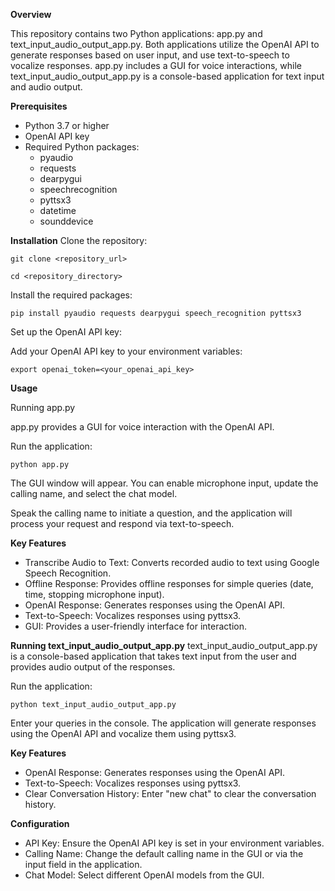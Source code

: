**Overview**

This repository contains two Python applications: app.py and text_input_audio_output_app.py. Both applications utilize the OpenAI API to generate responses based on user input, and use text-to-speech to vocalize responses. app.py includes a GUI for voice interactions, while text_input_audio_output_app.py is a console-based application for text input and audio output.

**Prerequisites**

- Python 3.7 or higher
- OpenAI API key
- Required Python packages: 
  - pyaudio
  - requests
  - dearpygui
  - speechrecognition
  - pyttsx3
  - datetime
  - sounddevice

**Installation**
Clone the repository:

`git clone <repository_url>`

`cd <repository_directory>`

Install the required packages:

`pip install pyaudio requests dearpygui speech_recognition pyttsx3`

Set up the OpenAI API key:

Add your OpenAI API key to your environment variables:

`export openai_token=<your_openai_api_key>`

**Usage**

Running app.py

app.py provides a GUI for voice interaction with the OpenAI API.

Run the application:

`python app.py`

The GUI window will appear. You can enable microphone input, update the calling name, and select the chat model.

Speak the calling name to initiate a question, and the application will process your request and respond via text-to-speech.

**Key Features**

- Transcribe Audio to Text: Converts recorded audio to text using Google Speech Recognition.
- Offline Response: Provides offline responses for simple queries (date, time, stopping microphone input).
- OpenAI Response: Generates responses using the OpenAI API.
- Text-to-Speech: Vocalizes responses using pyttsx3.
- GUI: Provides a user-friendly interface for interaction.

**Running text_input_audio_output_app.py**
text_input_audio_output_app.py is a console-based application that takes text input from the user and provides audio output of the responses.

Run the application:

`python text_input_audio_output_app.py`

Enter your queries in the console. The application will generate responses using the OpenAI API and vocalize them using pyttsx3.

**Key Features**

- OpenAI Response: Generates responses using the OpenAI API.
- Text-to-Speech: Vocalizes responses using pyttsx3.
- Clear Conversation History: Enter "new chat" to clear the conversation history.

**Configuration**

- API Key: Ensure the OpenAI API key is set in your environment variables.
- Calling Name: Change the default calling name in the GUI or via the input field in the application.
- Chat Model: Select different OpenAI models from the GUI.
